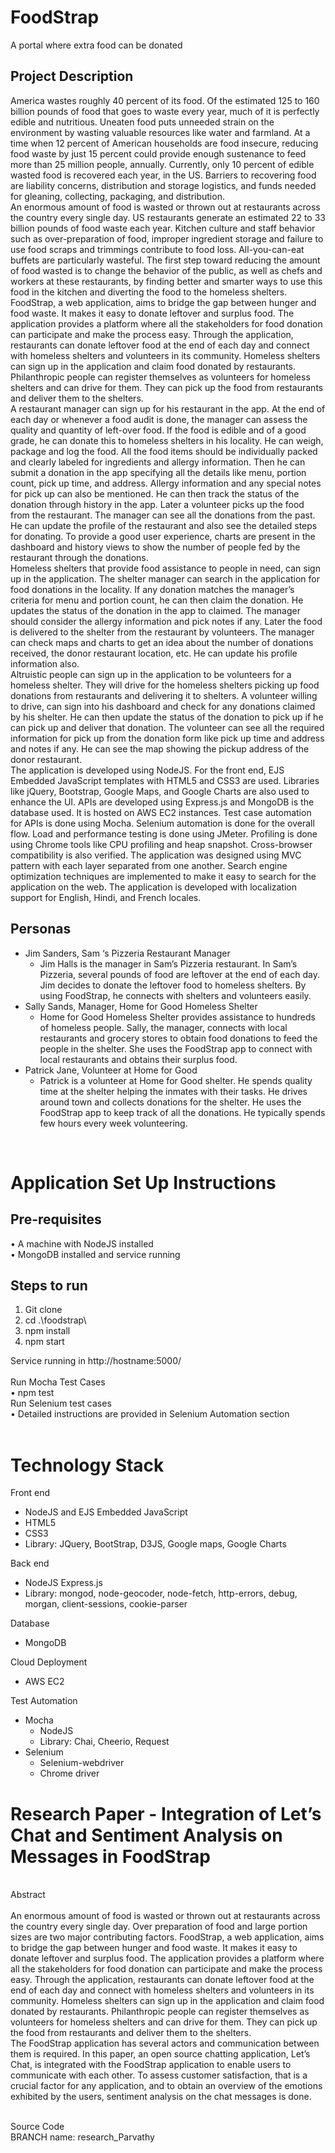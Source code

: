 # FoodStrap
A portal where extra food can be donated

## Project Description
America wastes roughly 40 percent of its food. Of the estimated 125 to 160 billion pounds of food that goes to waste every year, much of it is perfectly edible and nutritious. Uneaten food puts unneeded strain on the environment by wasting valuable resources like water and farmland. At a time when 12 percent of American households are food insecure, reducing food waste by just 15 percent could provide enough sustenance to feed more than 25 million people, annually. Currently, only 10 percent of edible wasted food is recovered each year, in the US. Barriers to recovering food are liability concerns, distribution and storage logistics, and funds needed for gleaning, collecting, packaging, and distribution.<br>
An enormous amount of food is wasted or thrown out at restaurants across the country every single day. US restaurants generate an estimated 22 to 33 billion pounds of food waste each year. Kitchen culture and staff behavior such as over-preparation of food, improper ingredient storage and failure to use food scraps and trimmings contribute to food loss. All-you-can-eat buffets are particularly wasteful. The first step toward reducing the amount of food wasted is to change the behavior of the public, as well as chefs and workers at these restaurants, by finding better and smarter ways to use this food in the kitchen and diverting the food to the homeless shelters.<br>
FoodStrap, a web application, aims to bridge the gap between hunger and food waste. It makes it easy to donate leftover and surplus food. The application provides a platform where all the stakeholders for food donation can participate and make the process easy. Through the application, restaurants can donate leftover food at the end of each day and connect with homeless shelters and volunteers in its community. Homeless shelters can sign up in the application and claim food donated by restaurants. Philanthropic people can register themselves as volunteers for homeless shelters and can drive for them. They can pick up the food from restaurants and deliver them to the shelters.<br>
A restaurant manager can sign up for his restaurant in the app. At the end of each day or whenever a food audit is done, the manager can assess the quality and quantity of left-over food. If the food is edible and of a good grade, he can donate this to homeless shelters in his locality. He can weigh, package and log the food. All the food items should be individually packed and clearly labeled for ingredients and allergy information. Then he can submit a donation in the app specifying all the details like menu, portion count, pick up time, and address. Allergy information and any special notes for pick up can also be mentioned. He can then track the status of the donation through history in the app. Later a volunteer picks up the food from the restaurant. The manager can see all the donations from the past. He can update the profile of the restaurant and also see the detailed steps for donating. To provide a good user experience, charts are present in the dashboard and history views to show the number of people fed by the restaurant through the donations.<br>
Homeless shelters that provide food assistance to people in need, can sign up in the application. The shelter manager can search in the application for food donations in the locality. If any donation matches the manager’s criteria for menu and portion count, he can then claim the donation. He updates the status of the donation in the app to claimed. The manager should consider the allergy information and pick notes if any. Later the food is delivered to the shelter from the restaurant by volunteers. The manager can check maps and charts to get an idea about the number of donations received, the donor restaurant location, etc. He can update his profile information also.<br>
Altruistic people can sign up in the application to be volunteers for a homeless shelter. They will drive for the homeless shelters picking up food donations from restaurants and delivering it to shelters. A volunteer willing to drive, can sign into his dashboard and check for any donations claimed by his shelter. He can then update the status of the donation to pick up if he can pick up and deliver that donation. The volunteer can see all the required information for pick up from the donation form like pick up time and address and notes if any. He can see the map showing the pickup address of the donor restaurant.<br>
The application is developed using NodeJS. For the front end, EJS Embedded JavaScript templates with HTML5 and CSS3 are used. Libraries like jQuery, Bootstrap, Google Maps, and Google Charts are also used to enhance the UI. APIs are developed using Express.js and MongoDB is the database used. It is hosted on AWS EC2 instances. Test case automation for APIs is done using Mocha. Selenium automation is done for the overall flow. Load and performance testing is done using JMeter. Profiling is done using Chrome tools like CPU profiling and heap snapshot. Cross-browser compatibility is also verified. The application was designed using MVC pattern with each layer separated from one another. Search engine optimization techniques are implemented to make it easy to search for the application on the web. The application is developed with localization support for English, Hindi, and French locales.<br>

## Personas
- Jim Sanders, Sam ‘s Pizzeria Restaurant Manager<br>
	- Jim Halls is the manager in Sam’s Pizzeria restaurant.  In Sam’s Pizzeria, several pounds of food are leftover at the end of each day. Jim decides to donate the leftover food to homeless shelters. By using FoodStrap, he connects with shelters and volunteers easily. <br>
- Sally Sands, Manager, Home for Good Homeless Shelter<br>
	- Home for Good Homeless Shelter provides assistance to hundreds of homeless people. Sally, the manager, connects with local restaurants and grocery stores to obtain food donations to feed the people in the shelter. She uses the FoodStrap app to connect with local restaurants and obtains their surplus food. <br>
- Patrick Jane, Volunteer at Home for Good <br>
	- Patrick is a volunteer at Home for Good shelter. He spends quality time at the shelter helping the inmates with their tasks. He drives around town and collects donations for the shelter. He uses the FoodStrap app to keep track of all the donations. He typically spends few hours every week volunteering.
<br>

# Application Set Up Instructions
## Pre-requisites
• A machine with NodeJS installed<br>
• MongoDB installed and service running

## Steps to run
1. Git clone
2. cd .\foodstrap\
3. npm install
4. npm start

Service running in http://hostname:5000/
  <br><br>
Run Mocha Test Cases <br>
• npm test<br>
Run Selenium test cases<br>
• Detailed instructions are provided in Selenium Automation section<br><br>

# Technology Stack
Front end<br>
  - NodeJS and EJS Embedded JavaScript
  - HTML5
  - CSS3
  - Library: JQuery, BootStrap, D3JS, Google maps, Google Charts<br>

Back end<br>
  - NodeJS Express.js
  - Library: mongod, node-geocoder, node-fetch, http-errors, debug, morgan, client-sessions, cookie-parser<br>

Database <br>
- MongoDB<br>

Cloud Deployment <br>
- AWS EC2<br>

Test Automation <br>
- Mocha
	- NodeJS
	- Library: Chai, Cheerio, Request
- Selenium
	- Selenium-webdriver
	- Chrome driver

# Research Paper - Integration of Let’s Chat and Sentiment Analysis on Messages in FoodStrap
<br>Abstract<br><br>
An enormous amount of food is wasted or thrown out at restaurants across the country every single day. Over preparation of food and large portion sizes are two major contributing factors. FoodStrap, a web application, aims to bridge the gap between hunger and food waste. It makes it easy to donate leftover and surplus food. The application provides a platform where all the stakeholders for food donation can participate and make the process easy. Through the application, restaurants can donate leftover food at the end of each day and connect with homeless shelters and volunteers in its community. Homeless shelters can sign up in the application and claim food donated by restaurants. Philanthropic people can register themselves as volunteers for homeless shelters and can drive for them. They can pick up the food from restaurants and deliver them to the shelters.<br>
The FoodStrap application has several actors and communication between them is required. In this paper, an open source chatting application, Let’s Chat, is integrated with the FoodStrap application to enable users to communicate with each other. To assess customer satisfaction, that is a crucial factor for any application, and to obtain an overview of the emotions exhibited by the users, sentiment analysis on the chat messages is done.<br>

<br>Source Code<br>
BRANCH name: research_Parvathy<br><br>
